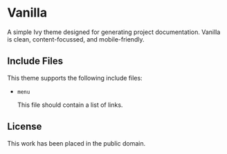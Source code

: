 
# Vanilla

A simple Ivy theme designed for generating project documentation. Vanilla is clean, content-focussed, and mobile-friendly.



## Include Files

This theme supports the following include files:

* `menu`

  This file should contain a list of links.



## License

This work has been placed in the public domain.
